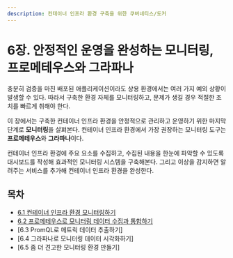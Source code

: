 ```yaml
---
description: 컨테이너 인프라 환경 구축을 위한 쿠버네티스/도커
---
```


# 6장. 안정적인 운영을 완성하는 모니터링, 프로메테우스와 그라파나

충분히 검증을 마친 배포된 애플리케이션이라도 상용 환경에서는 여러 가지 예외 상황이 발생할 수 있다. 따라서 구축한 환경 자체를 모니터링하고, 문제가 생길 경우 적절한 조치를 빠르게 취해야 한다.

이 장에서는 구축한 컨테이너 인프라 환경을 안정적으로 관리하고 운영하기 위한 마지막 단계로 **모니터링**을 살펴본다. 컨테이너 인프라 환경에서 가장 권장하는 모니터링 도구는 **프로메테우스**와 **그라파나**이다.

컨테이너 인프라 환경에 주요 요소를 수집하고, 수집된 내용을 한눈에 파악할 수 있도록 대시보드를 작성해 효과적인 모니터링 시스템을 구축해본다. 그리고 이상을 감지하면 알려주는 서비스를 추가해 컨테이너 인프라 환경을 완성한다.

## 목차

* [6.1 컨테이너 인프라 환경 모니터링하기](./1.md)
* [6.2 프로메테우스로 모니터링 데이터 수집과 통합하기](./2.md)
* [6.3 PromQL로 메트릭 데이터 추출하기]
* [6.4 그라파나로 모니터링 데이터 시각화하기]
* [6.5 좀 더 견고한 모니터링 환경 만들기]